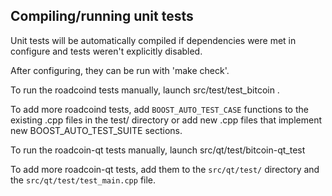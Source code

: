 Compiling/running unit tests
------------------------------------

Unit tests will be automatically compiled if dependencies were met in configure
and tests weren't explicitly disabled.

After configuring, they can be run with 'make check'.

To run the roadcoind tests manually, launch src/test/test_bitcoin .

To add more roadcoind tests, add `BOOST_AUTO_TEST_CASE` functions to the existing
.cpp files in the test/ directory or add new .cpp files that
implement new BOOST_AUTO_TEST_SUITE sections.

To run the roadcoin-qt tests manually, launch src/qt/test/bitcoin-qt_test

To add more roadcoin-qt tests, add them to the `src/qt/test/` directory and
the `src/qt/test/test_main.cpp` file.
